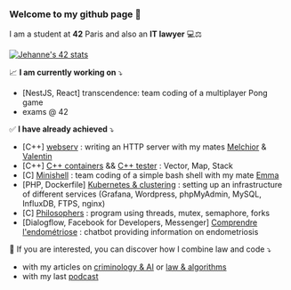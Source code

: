 ### Welcome to my github page 👋

I am a student at __42__ Paris and also an __IT lawyer__ 💻⚖️ 

[![Jehanne's 42 stats](https://badge42.herokuapp.com/api/stats/jdussert?privacyEmail=true)](https://github.com/JaeSeoKim/badge42)

📈 __I am currently working on__ ⤵️
- [NestJS, React] transcendence: team coding of a multiplayer Pong game
- exams @ 42

✅ __I have already achieved__ ⤵️
- [C++] [webserv](https://github.com/JehanneDussert/webserv) : writing an HTTP server with my mates [Melchior](https://github.com/mmaj0708) & [Valentin](https://github.com/valentinllpz)
- [C++] [C++ containers](https://github.com/JehanneDussert/ft_containers) &&  [C++ tester](https://github.com/JehanneDussert/ft_containers_test) : Vector, Map, Stack
- [C] [Minishell](https://github.com/JehanneDussert/minishell) : team coding of a simple bash shell with my mate [Emma](https://github.com/ede-banv)
- [PHP, Dockerfile] [Kubernetes & clustering](https://github.com/JehanneDussert/ft_services) : setting up an infrastructure of different services (Grafana, Wordpress, phpMyAdmin, MySQL, InfluxDB, FTPS, nginx)
- [C] [Philosophers](https://github.com/JehanneDussert/philosophers) : program using threads, mutex, semaphore, forks
- [Dialogflow, Facebook for Developers, Messenger] [Comprendre l'endométriose](https://www.facebook.com/comprendrelendo) : chatbot providing information on endometriosis

💫 If you are interested, you can discover how I combine law and code ⤵️
- with my articles on [criminology & AI](https://medium.com/ai-for-tomorrow/lav%C3%A8nement-de-la-criminologie-actuarielle-nouvelle-m%C3%A9thodologie-dans-l-%C3%A9tude-du-d%C3%A9linquant-af7007a395a5) or [law & algorithms](https://www.village-justice.com/articles/legaltechs-professions-reglementees,33509.html)
- with my last [podcast](https://open.spotify.com/episode/6l6Y6AHdbYRxckAgUU0klF?si=ixAoDJh9RFOl0ZuuGnLBNg&dl_branch=1)
